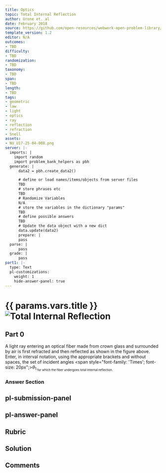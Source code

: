 ```yaml
---
title: Optics
topic: Total Internal Reflection
author: Urone et. al
date: February 2018
source: https://github.com/open-resources/webwork-open-problem-library/tree/master/Contrib/BrockPhysics/College_Physics_Urone/25.Geometric_Optics/Total_Internal_Reflection/NU_U17-25-04-008.pg
template_version: 1.2
editor: N/A
outcomes:
- TBD
difficulty:
- TBD
randomization:
- TBD
taxonomy:
- TBD
span:
- TBD
length:
- TBD
tags:
- geometric
- law
- light
- optics
- ray
- reflection
- refraction
- Snell
assets:
- NU_U17-25-04-008.png
server: |-
  imports: |
    import random
    import problem_bank_helpers as pbh
  generate: |
      data2 = pbh.create_data2()

      # define or load names/items/objects from server files
      TBD
      # store phrases etc
      TBD
      # Randomize Variables
      N/A
      # store the variables in the dictionary "params"
      TBD
      # define possible answers
      TBD
      # Update the data object with a new dict
      data.update(data2)
      prepare: |
      pass
  parse: |
      pass
  grade: |
      pass
part1: |-
  type: Text
  pl-customizations:
    weight: 1
    hide-answer-panel: true
---
```


# {{ params.vars.title }}![Total Internal Reflection](NU_U17-25-04-008.png)

## Part 0 
A light ray entering an optical fiber made from crown glass and surrounded by air is first refracted and then reflected as shown in the figure above. Enter, in interval notation, using the appropriate brackets and without spaces, the set of incident angles <span style="font-family: 'Times'; font-size: 20px";><i>&theta;</i><sub>1<sub></span> for which the fiber undergoes total internal reflection. 


### Answer Section 


## pl-submission-panel 


## pl-answer-panel 


## Rubric 


## Solution 


## Comments 


